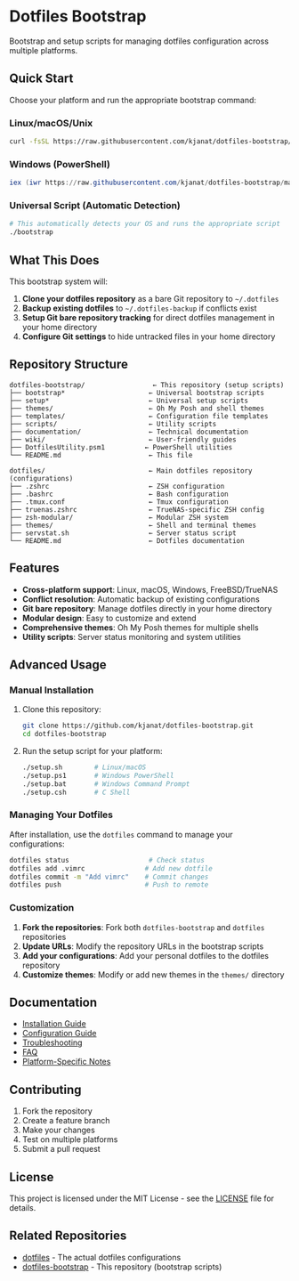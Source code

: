 # Dotfiles Bootstrap

Bootstrap and setup scripts for managing dotfiles configuration across multiple platforms.

## Quick Start

Choose your platform and run the appropriate bootstrap command:

### Linux/macOS/Unix
```bash
curl -fsSL https://raw.githubusercontent.com/kjanat/dotfiles-bootstrap/master/bootstrap.sh | bash
```

### Windows (PowerShell)
```powershell
iex (iwr https://raw.githubusercontent.com/kjanat/dotfiles-bootstrap/master/bootstrap.ps1).Content
```

### Universal Script (Automatic Detection)
```bash
# This automatically detects your OS and runs the appropriate script
./bootstrap
```

## What This Does

This bootstrap system will:

1. **Clone your dotfiles repository** as a bare Git repository to `~/.dotfiles`
2. **Backup existing dotfiles** to `~/.dotfiles-backup` if conflicts exist
3. **Setup Git bare repository tracking** for direct dotfiles management in your home directory
4. **Configure Git settings** to hide untracked files in your home directory

## Repository Structure

```
dotfiles-bootstrap/                 ← This repository (setup scripts)
├── bootstrap*                     ← Universal bootstrap scripts
├── setup*                         ← Universal setup scripts  
├── themes/                        ← Oh My Posh and shell themes
├── templates/                     ← Configuration file templates
├── scripts/                       ← Utility scripts
├── documentation/                 ← Technical documentation
├── wiki/                          ← User-friendly guides
├── DotfilesUtility.psm1          ← PowerShell utilities
└── README.md                      ← This file

dotfiles/                          ← Main dotfiles repository (configurations)
├── .zshrc                         ← ZSH configuration
├── .bashrc                        ← Bash configuration
├── .tmux.conf                     ← Tmux configuration
├── truenas.zshrc                  ← TrueNAS-specific ZSH config
├── zsh-modular/                   ← Modular ZSH system
├── themes/                        ← Shell and terminal themes
├── servstat.sh                    ← Server status script
└── README.md                      ← Dotfiles documentation
```

## Features

- **Cross-platform support**: Linux, macOS, Windows, FreeBSD/TrueNAS
- **Conflict resolution**: Automatic backup of existing configurations
- **Git bare repository**: Manage dotfiles directly in your home directory
- **Modular design**: Easy to customize and extend
- **Comprehensive themes**: Oh My Posh themes for multiple shells
- **Utility scripts**: Server status monitoring and system utilities

## Advanced Usage

### Manual Installation

1. Clone this repository:
   ```bash
   git clone https://github.com/kjanat/dotfiles-bootstrap.git
   cd dotfiles-bootstrap
   ```

2. Run the setup script for your platform:
   ```bash
   ./setup.sh        # Linux/macOS
   ./setup.ps1       # Windows PowerShell
   ./setup.bat       # Windows Command Prompt
   ./setup.csh       # C Shell
   ```

### Managing Your Dotfiles

After installation, use the `dotfiles` command to manage your configurations:

```bash
dotfiles status                    # Check status
dotfiles add .vimrc               # Add new dotfile
dotfiles commit -m "Add vimrc"    # Commit changes
dotfiles push                     # Push to remote
```

### Customization

1. **Fork the repositories**: Fork both `dotfiles-bootstrap` and `dotfiles` repositories
2. **Update URLs**: Modify the repository URLs in the bootstrap scripts
3. **Add your configurations**: Add your personal dotfiles to the dotfiles repository
4. **Customize themes**: Modify or add new themes in the `themes/` directory

## Documentation

- [Installation Guide](wiki/Installation-Guide.md)
- [Configuration Guide](wiki/Configuration-Guide.md)
- [Troubleshooting](documentation/Troubleshooting.md)
- [FAQ](wiki/FAQ.md)
- [Platform-Specific Notes](wiki/Platform-Specific-Notes.md)

## Contributing

1. Fork the repository
2. Create a feature branch
3. Make your changes
4. Test on multiple platforms
5. Submit a pull request

## License

This project is licensed under the MIT License - see the [LICENSE](LICENSE) file for details.

## Related Repositories

- [dotfiles](https://github.com/kjanat/dotfiles) - The actual dotfiles configurations
- [dotfiles-bootstrap](https://github.com/kjanat/dotfiles-bootstrap) - This repository (bootstrap scripts)
